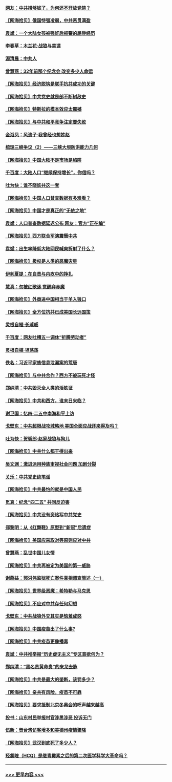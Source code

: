 #### [网友：中共捞够钱了，为何还不开放党禁？](../pages/nsc993/n12938952.md?t=05111702) 
#### [【网海拾贝】俄国恃强凌弱，中共恶贯满盈](../pages/nsc993/n12936626.md?t=05111702) 
#### [袁斌：一个大陆女孩被强奸后报警的屈辱经历](../pages/nsc993/n12936547.md?t=05111702) 
#### [李春草：木兰花·战狼与美谍](../pages/nsc993/n12935995.md?t=05111702) 
#### [源清晨：中共人](../pages/nsc993/n12935589.md?t=05111702) 
#### [曾慧燕：32年前那个纪念会 改变多少人命运](../pages/nsc993/n12934233.md?t=05111702) 
#### [【网海拾贝】经济脱钩是联手抗共成功的关键](../pages/nsc993/n12934176.md?t=05111702) 
#### [【网海拾贝】中共党史就是部不断树敌史](../pages/nsc993/n12932844.md?t=05111702) 
#### [【网海拾贝】特斯拉的模本效应太震撼](../pages/nsc993/n12925626.md?t=05111702) 
#### [【网海拾贝】与中共和平竞争注定要失败](../pages/nsc993/n12923326.md?t=05111702) 
#### [金浴凤：风流子‧我曾经也想姓赵](../pages/nsc993/n12920911.md?t=05111702) 
#### [梳理三峡争议（2）——三峡大坝防洪能力几何](../pages/nsc993/n12920173.md?t=05111702) 
#### [【网海拾贝】中国大陆不是市场是陷阱](../pages/nsc993/n12920143.md?t=05111702) 
#### [千百度：大陆人口“继续保持增长”，你信吗？](../pages/nsc993/n12918946.md?t=05111702) 
#### [吐为快：谁不晓妖共这一套](../pages/nsc993/n12918941.md?t=05111702) 
#### [【网海拾贝】中国人口普查数据有多难看？](../pages/nsc993/n12917822.md?t=05111702) 
#### [【网海拾贝】中国才是真正的“无依之地”](../pages/nsc993/n12915845.md?t=05111702) 
#### [袁斌：人口普查数据延迟公布 网友：官方“正在编”](../pages/nsc993/n12915748.md?t=05111702) 
#### [【网海拾贝】西方联合军演震慑中共](../pages/nsc993/n12913466.md?t=05111702) 
#### [袁斌：出生率降低大陆网民喊爽折射了什么？](../pages/nsc993/n12913365.md?t=05111702) 
#### [【网海拾贝】极权是人类的恶魔灾星](../pages/nsc993/n12910697.md?t=05111702) 
#### [伊利夏提：在自责与内疚中的挣扎](../pages/nsc993/n12910493.md?t=05111702) 
#### [慧真：勿被红歌迷 觉醒弃赤魔](../pages/nsc993/n12910485.md?t=05111702) 
#### [【网海拾贝】外商进中国相当于羊入狼口](../pages/nsc993/n12908274.md?t=05111702) 
#### [【网海拾贝】全方位抗共已成美国长远国策](../pages/nsc993/n12906878.md?t=05111702) 
#### [灵根自植‧长戚戚](../pages/nsc993/n12905585.md?t=05111702) 
#### [千百度：网友吐槽五一调休“折腾劳动者”](../pages/nsc993/n12905934.md?t=05111702) 
#### [灵根自植‧坦荡荡](../pages/nsc993/n12905562.md?t=05111702) 
#### [佚名：习近平家族信息泄漏案的荒唐](../pages/nsc993/n12904705.md?t=05111702) 
#### [【网海拾贝】与中共合作？西方不被玩死才怪](../pages/nsc993/n12903873.md?t=05111702) 
#### [郑纯清：中共毁灭全人类的活铁证](../pages/nsc993/n12903785.md?t=05111702) 
#### [【网海拾贝】中共和西方，谁末日来临？](../pages/nsc993/n12903482.md?t=05111702) 
#### [谢卫国：忆四‧二五中南海和平上访](../pages/nsc993/n12902192.md?t=05111702) 
#### [戈壁东：中共超限战攻城略地 美国全面应战还来得及吗？](../pages/nsc993/n12902297.md?t=05111702) 
#### [吐为快：贺骄郎‧赵家战狼与狗儿](../pages/nsc993/n12902280.md?t=05111702) 
#### [【网海拾贝】中共什么都干得出来](../pages/nsc993/n12897500.md?t=05111702) 
#### [吴文渊：激进派用种族审视社会问题 加剧分裂](../pages/nsc993/n12893881.md?t=05111702) 
#### [关乐：中共党史绝笔谣](../pages/nsc993/n12897270.md?t=05111702) 
#### [【网海拾贝】中共最怕的就是中国人民](../pages/nsc993/n12894705.md?t=05111702) 
#### [觅真：纪念“四二五” 共同反迫害](../pages/nsc993/n12894553.md?t=05111702) 
#### [【网海拾贝】中共没有资格写中共党史](../pages/nsc993/n12892231.md?t=05111702) 
#### [郑黎明：从《红舞鞋》原型到“新冠”后遗症](../pages/nsc993/n12890469.md?t=05111702) 
#### [【网海拾贝】美国应采取对等原则应对中共](../pages/nsc993/n12889176.md?t=05111702) 
#### [曾慧燕：乱世中国儿女情](../pages/nsc993/n12887931.md?t=05111702) 
#### [【网海拾贝】中共再被定为美国的第一威胁](../pages/nsc993/n12887580.md?t=05111702) 
#### [谢燕益：郭洪伟监狱死亡案件真相调查简述（一）](../pages/nsc993/n12885648.md?t=05111702) 
#### [【网海拾贝】世界级恶魔：希特勒与马克思](../pages/nsc993/n12884062.md?t=05111702) 
#### [【网海拾贝】不应对中共存任何幻想](../pages/nsc993/n12881460.md?t=05111702) 
#### [戈壁东：中共战狼外交其实是恼羞成怒](../pages/nsc993/n12880392.md?t=05111702) 
#### [【网海拾贝】中国疫苗出了什么事?](../pages/nsc993/n12879124.md?t=05111702) 
#### [【网海拾贝】中共疫苗更像播毒](../pages/nsc993/n12876631.md?t=05111702) 
#### [袁斌：中共推举报“历史虚无主义”专区意欲何为？](../pages/nsc993/n12876530.md?t=05111702) 
#### [郑纯清：“黑名贵黄命贵”的来龙去脉](../pages/nsc993/n12875589.md?t=05111702) 
#### [【网海拾贝】中共是最大的垄断，该罚多少？](../pages/nsc993/n12874006.md?t=05111702) 
#### [【网海拾贝】亲共有风险，疫苗不可靠](../pages/nsc993/n12872224.md?t=05111702) 
#### [【网海拾贝】要求抵制北京冬奥会的呼声越来越高](../pages/nsc993/n12868962.md?t=05111702) 
#### [投书：山东村民举报村官涉黑涉恶 投诉无门](../pages/nsc993/n12869726.md?t=05111702) 
#### [伍新：贺台湾访客增多和美德州疫情骤降](../pages/nsc993/n12865651.md?t=05111702) 
#### [【网海拾贝】武汉到底死了多少人？](../pages/nsc993/n12863707.md?t=05111702) 
#### [羟氯喹（HCQ）是继青霉素之后的第二次医学科学大革命吗？](../pages/nsc993/n12638564.md?t=05111702) 

----
#### [ >>> 更早内容 <<< ](../indexes/nsc993-earlier.md)
